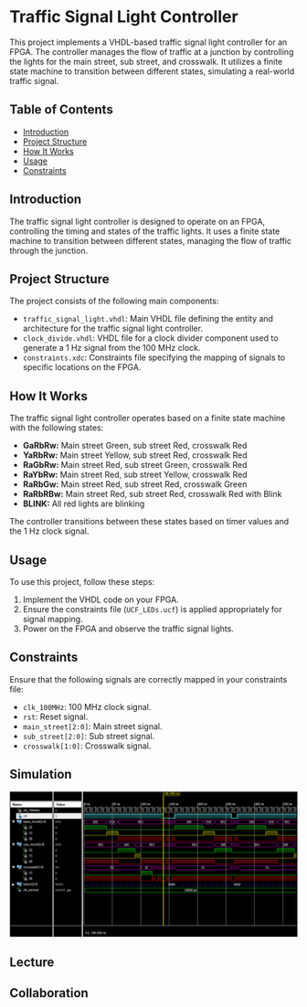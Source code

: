 # Traffic Signal Light Controller

This project implements a VHDL-based traffic signal light controller for an FPGA. The controller manages the flow of traffic at a junction by controlling the lights for the main street, sub street, and crosswalk. It utilizes a finite state machine to transition between different states, simulating a real-world traffic signal.

## Table of Contents

- [Introduction](#introduction)
- [Project Structure](#project-structure)
- [How It Works](#how-it-works)
- [Usage](#usage)
- [Constraints](#constraints)

## Introduction

The traffic signal light controller is designed to operate on an FPGA, controlling the timing and states of the traffic lights. It uses a finite state machine to transition between different states, managing the flow of traffic through the junction.

## Project Structure

The project consists of the following main components:

- `traffic_signal_light.vhdl`: Main VHDL file defining the entity and architecture for the traffic signal light controller.
- `clock_divide.vhdl`: VHDL file for a clock divider component used to generate a 1 Hz signal from the 100 MHz clock.
- `constraints.xdc`: Constraints file specifying the mapping of signals to specific locations on the FPGA.

## How It Works

The traffic signal light controller operates based on a finite state machine with the following states:

- **GaRbRw:** Main street Green, sub street Red, crosswalk Red
- **YaRbRw:** Main street Yellow, sub street Red, crosswalk Red
- **RaGbRw:** Main street Red, sub street Green, crosswalk Red
- **RaYbRw:** Main street Red, sub street Yellow, crosswalk Red
- **RaRbGw:** Main street Red, sub street Red, crosswalk Green
- **RaRbRBw:** Main street Red, sub street Red, crosswalk Red with Blink
- **BLINK:** All red lights are blinking

The controller transitions between these states based on timer values and the 1 Hz clock signal.

## Usage

To use this project, follow these steps:

1. Implement the VHDL code on your FPGA.
2. Ensure the constraints file (`UCF_LEDs.ucf`) is applied appropriately for signal mapping.
3. Power on the FPGA and observe the traffic signal lights.

## Constraints

Ensure that the following signals are correctly mapped in your constraints file:

- `clk_100MHz`: 100 MHz clock signal.
- `rst`: Reset signal.
- `main_street[2:0]`: Main street signal.
- `sub_street[2:0]`: Sub street signal.
- `crosswalk[1:0]`: Crosswalk signal.

## Simulation

![Traffic Signal](IsimSimulator.PNG)


## Lecture


## Collaboration

